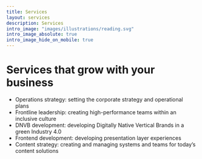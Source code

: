 ```yaml
---
title: Services
layout: services
description: Services
intro_image: "images/illustrations/reading.svg"
intro_image_absolute: true
intro_image_hide_on_mobile: true
---
```


# Services that grow with your business

* Operations strategy: setting the corporate strategy and operational plans
* Frontline leadership: creating high-performance teams within an inclusive culture
* DNVB development: developing Digitally Native Vertical Brands in a green Industry 4.0
* Frontend development: developing presentation layer experiences
* Content strategy: creating and managing systems and teams for today’s content solutions
